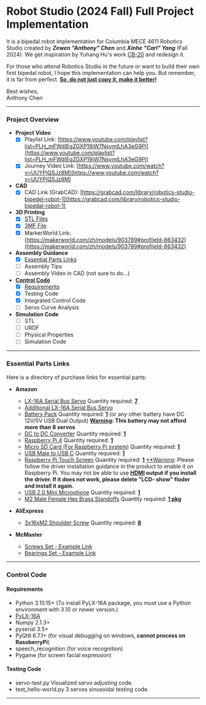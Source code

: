# Robot Studio (2024 Fall) Full Project Implementation  
It is a bipedal robot implementation for Columbia MECE 4611 Robotics Studio created by ***Zewen "Anthony" Chen*** and ***Xinhe "Carl" Yang*** (Fall 2024). We get inspiration by Yuhang Hu's work [CB-20](https://www.youtube.com/watch?v=Y0fBdpLf9ZI&t=1s) and redesign it.

For those who attend Robotics Studio in the future or want to build their own first bipedal robot, I hope this implementation can help you. But remember, it is far from perfect. <u>**So, do not just copy it, make it better!**</u>  

Best wishes,  
Anthony Chen  

---

### Project Overview

- **Project Video**  
  - [x] Playlist Link: [https://www.youtube.com/playlist?list=PLH_mFWdIEgZGXP19iW7NsymILhA3eG9Pi](https://www.youtube.com/playlist?list=PLH_mFWdIEgZGXP19iW7NsymILhA3eG9Pi)  
  - [x] Journey Video Link: [https://www.youtube.com/watch?v=UUYPjQSJz8M](https://www.youtube.com/watch?v=UUYPjQSJz8M)  

- **CAD**  
  - [x] CAD Link (GrabCAD): [https://grabcad.com/library/robotics-studio-bipedel-robot-1](https://grabcad.com/library/robotics-studio-bipedal-robot-1)  

- **3D Printing**  
  - [x] [STL Files](./3D%20Printing/)  
  - [x] [3MF File](./3D%20Printing/Robot.3mf)  
  - [x] MarkerWorld Link: [https://makerworld.com/zh/models/903789#profileId-863432](https://makerworld.com/zh/models/903789#profileId-863432)  

- **Assembly Guidance**  
  - [x] [Essential Parts Links](#essential-parts-links)  
  - [ ] Assembly Tips
  - [ ] Assembly Video in CAD (not sure to do...)

- [**Control Code**](#control-code)
  - [x] [Requirements](#requirements)
  - [x] Testing Code
  - [x] Integrated Control Code
  - [ ] Servo Curve Analysis

- **Simulation Code**
  - [ ] STL
  - [ ] URDF
  - [ ] Physical Properties
  - [ ] Simulation Code
---

### Essential Parts Links  

Here is a directory of purchase links for essential parts:  

- **Amazon**  
  - [LX-16A Serial Bus Servo](https://www.amazon.com/Hiwonder-LX-16A-Robotic-Controller-Control/dp/B073XY5NT1)  Quantity required: <u>**7**</u> 
  - [Additional LX-16A Serial Bus Servo](https://www.amazon.com/LewanSoul-Real-Time-Feedback-Bearing-Brackets/dp/B0748BQ49M) 
  - [Battery Pack](https://www.amazon.com/dp/B01M7Z9Z1N)  Quantity required: <u>**1**</u> (or any other battery have DC 12V/5V USB Dual Output) 
  <u>**Warning</u>: This battery may not afford more than 8 servos**
  - [DC to DC Converter](https://www.amazon.com/gp/product/B00BYS9JYA) Quantity required: <u>**1**</u>
  - [Raspberry Pi 4](https://www.amazon.com/Raspberry-Model-2019-Quad-Bluetooth/dp/B07TD42S27?th=1) Quantity required: <u>**1**</u>
  - [Micro SD Card (For Raspberry Pi system)](https://www.amazon.com/dp/B073JWXGNT?th=1) Quantity required: <u>**1**</u>
  - [USB Male to USB C](https://www.amazon.com/Braided-Compatible-Samsung-Portable-Charger/dp/B07HQHL6ZK?th=1) Quantity required: <u>**1**</u>
  - [Raspberry Pi Touch Screen](https://www.amazon.com/dp/B0D4DL38MF?ref=ppx_yo2ov_dt_b_fed_asin_title) Quantity required: <u>**1**</u> 
 <u>**Warning</u>: Please follow the driver installation guidance in the product to enable it on Raspberry Pi. You may not be able to use  <u>**HDMI</u> output if you install the driver. If it does not work, please delete "LCD- show" floder and install it again.**
  - [USB 2.0 Mini Microphone](https://www.amazon.com/dp/B071WH7FC6?ref=ppx_yo2ov_dt_b_fed_asin_title) Quantity required: <u>**1**</u>
  - [M2 Male Female Hex Brass Standoffs](https://www.amazon.com/dp/B06XCNF6HK?ref=ppx_yo2ov_dt_b_fed_asin_title&th=1)  Quantity required: <u>**1 pkg**</u>

- **AliExpress**  
  - [3x16xM2 Shoulder Screw](https://www.aliexpress.us/item/3256806009271581.html?spm=a2g0o.order_list.order_list_main.10.12f01802Rwg7LO&gatewayAdapt=glo2usa) Quantity required: <u>**8**</u>


- **McMaster**  
  - [Screws Set - Example Link](https://mcmaster.com/example1)  
  - [Bearings Set - Example Link](https://mcmaster.com/example2)  

---

### Control Code  
#### Requirements
 - Python 3.10.15+ (To install PyLX-16A package, you must use a Python environment with 3.10 or newer version.)
 - [PyLX-16A](https://github.com/ethanlipson/PyLX-16A/tree/master) 
 - Numpy 2.1.3+
 - pyserial 3.5+
 - PyQt6 6.7.1+ (for visual debugging on windows, **cannot process on RasoberryPi**)
 - speech_recognition (for voice recognition)
 - Pygame (for screen facial expression)
#### Testing Code
 - servo-test.py
    Visualized servo adjusting code.
 - test_hello-world.py
    3 servos sinusoidal testing code.

---
